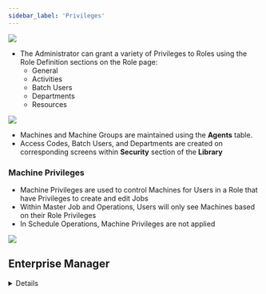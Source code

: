 ```yaml
---
sidebar_label: 'Privileges'
---
```


![](../static/imgbasic/Privileges.png)

* The Administrator can grant a variety of Privileges to Roles using the Role Definition sections on the Role page:
  * General
  * Activities
  * Batch Users
  * Departments
  * Resources

![](../static/imgbasic/SecuritySection.png)

* Machines and Machine Groups are maintained using the **Agents** table.
* Access Codes, Batch Users, and Departments are created on corresponding screens within **Security** section of the **Library**

### Machine Privileges

* Machine Privileges are used to control Machines for Users in a Role that have Privileges to create and edit Jobs
* Within Master Job and Operations, Users will only see Machines based on their Role Privileges
* In Schedule Operations, Machine Privileges are not applied

![](../static/imgbasic/Machine_Privileges.png)



## Enterprise Manager

<details>

* The Administrator can grant the following Privileges to Roles:
    * Machine Privileges
    * Machine Group Privileges
    * Batch User Privileges
    * Schedule Privileges
    * Access Code Privileges
    * Function Privileges
    * Departmental Function Privileges
    * Script Privileges
* Machines and Machine Groups are created on specific screens in **Administration** section of Enterprise Manager  
* Access Codes, Batch Users, and Departments are created on corresponding screens within **Security** section of Enterprise Manager

![](../static/imgbasic/3303.png)

### Machine Privileges

* Machine Privileges are used to control Machines for Users in a Role that have Privileges to create and edit Jobs
* Within Job Master and Job Daily, Users will only see Machines based on their Role Privileges
* In Schedule Operations, Machine Privileges are not applied

![](../static/imgbasic/3304.png)

</details>